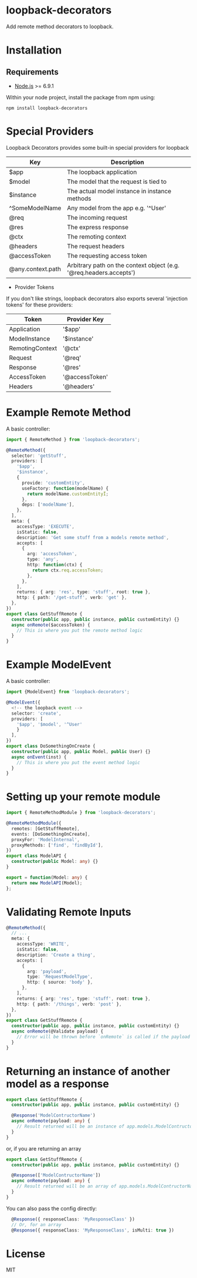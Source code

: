 # loopback-decorators

Add remote method decorators to loopback.

# Installation

## Requirements

* [Node.js](https://nodejs.org/en/download/) >= 6.9.1

Within your node project, install the package from npm using:

```shell
npm install loopback-decorators
```

# Special Providers

Loopback Decorators provides some built-in special providers for loopback

| Key               | Description                                                        |
| ----------------- | ------------------------------------------------------------------ |
| $app              | The loopback application                                           |
| $model            | The model that the request is tied to                              |
| $instance         | The actual model instance in instance methods                      |
| ^SomeModelName    | Any model from the app e.g. '^User'                                |
| @req              | The incoming request                                               |
| @res              | The express response                                               |
| @ctx              | The remoting context                                               |
| @headers          | The request headers                                                |
| @accessToken      | The requesting access token                                        |
| @any.context.path | Arbitrary path on the context object (e.g. '@req.headers.accepts') |

* Provider Tokens

If you don't like strings, loopback decorators also exports several 'injection tokens' for these providers:

| Token           | Provider Key   |
| --------------- | -------------- |
| Application     | '$app'         |
| ModelInstance   | '$instance'    |
| RemotingContext | '@ctx'         |
| Request         | '@req'         |
| Response        | '@res'         |
| AccessToken     | '@accessToken' |
| Headers         | '@headers'     |

# Example Remote Method

A basic controller:

```ts
import { RemoteMethod } from 'loopback-decorators';

@RemoteMethod({
  selector: 'getStuff',
  providers: [
    '$app',
    '$instance',
    {
      provide: 'customEntity',
      useFactory: function(modelName) {
        return modelName.customEntityÏ;
      },
      deps: ['modelName'],
    },
  ],
  meta: {
    accessType: 'EXECUTE',
    isStatic: false,
    description: 'Get some stuff from a models remote method',
    accepts: [
      {
        arg: 'accessToken',
        type: 'any',
        http: function(ctx) {
          return ctx.req.accessToken;
        },
      },
    ],
    returns: { arg: 'res', type: 'stuff', root: true },
    http: { path: '/get-stuff', verb: 'get' },
  },
})
export class GetStuffRemote {
  constructor(public app, public instance, public customEntity) {}
  async onRemote($accessToken) {
    // This is where you put the remote method logic
  }
}
```

# Example ModelEvent

A basic controller:

```ts
import {ModelEvent} from 'loopback-decorators';

@ModelEvent({
  <!-- the loopback event -->
  selector: 'create',
  providers: [
    '$app', '$model', '^User'
    }
  ],
})
export class DoSomethingOnCreate {
  constructor(public app, public Model, public User) {}
  async onEvent(inst) {
    // This is where you put the event method logic
  }
}
```

# Setting up your remote module

```ts
import { RemoteMethodModule } from 'loopback-decorators';

@RemoteMethodModule({
  remotes: [GetStuffRemote],
  events: [DoSomethingOnCreate],
  proxyFor: 'ModelInternal',
  proxyMethods: ['find', 'findById'],
})
export class ModelAPI {
  constructor(public Model: any) {}
}

export = function(Model: any) {
  return new ModelAPI(Model);
};
```

# Validating Remote Inputs

```ts
@RemoteMethod({
  // ...
  meta: {
    accessType: 'WRITE',
    isStatic: false,
    description: 'Create a thing',
    accepts: [
      {
        arg: 'payload',
        type: 'RequestModelType',
        http: { source: 'body' },
      },
    ],
    returns: { arg: 'res', type: 'stuff', root: true },
    http: { path: '/things', verb: 'post' },
  },
})
export class GetStuffRemote {
  constructor(public app, public instance, public customEntity) {}
  async onRemote(@Validate payload) {
    // Error will be thrown before `onRemote` is called if the payload is not valid
  }
}
```

# Returning an instance of another model as a response

```ts
export class GetStuffRemote {
  constructor(public app, public instance, public customEntity) {}

  @Response('ModelContructorName')
  async onRemote(payload: any) {
    // Result returned will be an instance of app.models.ModelContructorName
  }
}
```

or, if you are returning an array

```ts
export class GetStuffRemote {
  constructor(public app, public instance, public customEntity) {}

  @Response(['ModelContructorName'])
  async onRemote(payload: any) {
    // Result returned will be an array of app.models.ModelContructorName
  }
}
```

You can also pass the config directly:

```ts
  @Response({ responseClass: 'MyResponseClass' })
  // Or, for an array
  @Response({ responseClass: 'MyResponseClass', isMulti: true })
```

# License

MIT
